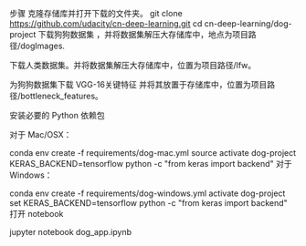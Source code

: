 步骤
克隆存储库并打开下载的文件夹。
git clone https://github.com/udacity/cn-deep-learning.git
cd cn-deep-learning/dog-project
下载狗狗数据集 ，并将数据集解压大存储库中，地点为项目路径/dogImages.

下载人类数据集。并将数据集解压大存储库中，位置为项目路径/lfw。

为狗狗数据集下载 VGG-16关键特征 并将其放置于存储库中，位置为项目路径/bottleneck_features。

安装必要的 Python 依赖包

对于 Mac/OSX：

conda env create -f requirements/dog-mac.yml
source activate dog-project
KERAS_BACKEND=tensorflow python -c "from keras import backend"
对于 Windows：

conda env create -f requirements/dog-windows.yml
activate dog-project
set KERAS_BACKEND=tensorflow
python -c "from keras import backend"
打开 notebook

jupyter notebook dog_app.ipynb
